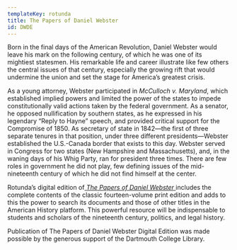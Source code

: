 ```yaml
---
templateKey: rotunda
title: The Papers of Daniel Webster
id: DWDE
---
```

Born in the final days of the American Revolution, Daniel Webster would leave his mark on the following century, of which he was one of its mightiest statesmen. His remarkable life and career illustrate like few others the central issues of that century, especially the growing rift that would undermine the union and set the stage for America’s greatest crisis.

As a young attorney, Webster participated in *McCulloch v. Maryland*, which established implied powers and limited the power of the states to impede constitutionally valid actions taken by the federal government. As a senator, he opposed nullification by southern states, as he expressed in his legendary “Reply to Hayne” speech, and provided critical support for the Compromise of 1850. As secretary of state in 1842—the first of three separate tenures in that position, under three different presidents—Webster established the U.S.-Canada border that exists to this day. Webster served in Congress for two states (New Hampshire and Massachusetts), and, in the waning days of his Whig Party, ran for president three times. There are few roles in government he did not play, few defining issues of the mid-nineteenth century of which he did not find himself at the center.

Rotunda’s digital edition of[ *The Papers of Daniel Webster* ](https://rotunda.upress.virginia.edu/founders/WBST.html)includes the complete contents of the classic fourteen-volume print edition and adds to this the power to search its documents and those of other titles in the American History platform. This powerful resource will be indispensable to students and scholars of the nineteenth century, politics, and legal history.

Publication of The Papers of Daniel Webster Digital Edition was made possible by the generous support of the Dartmouth College Library.